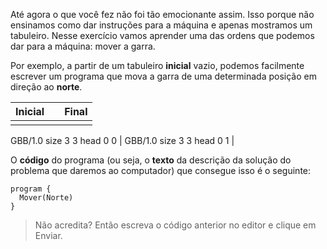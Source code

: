 Até agora o que você fez não foi tão emocionante assim. Isso porque não ensinamos como dar instruções para a máquina e apenas mostramos um tabuleiro. Nesse exercício vamos aprender uma das ordens que podemos dar para a máquina: mover a garra.

Por exemplo, a partir de um tabuleiro **inicial** vazio, podemos facilmente escrever um programa que mova a garra de uma determinada posição em direção ao **norte**.

| Inicial |   | Final |
|:-------:|:-:|:-----:|
|<gs-board>
  GBB/1.0
    size 3 3
    head 0 0
</gs-board>|
<gs-board>
  GBB/1.0
    size 3 3
    head 0 1
</gs-board>|





O **código** do programa (ou seja, o **texto** da descrição da solução do problema que daremos ao computador) que consegue isso é o seguinte:

``` gobstones
program {
  Mover(Norte)
}
```

> Não acredita? Então escreva o código anterior no editor e clique em Enviar.

